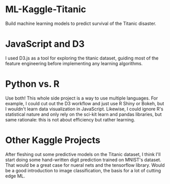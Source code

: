 # ML-Kaggle-Titanic
Build machine learning models to predict survival of the Titanic disaster.

# JavaScript and D3
I used D3.js as a tool for exploring the titanic dataset, guiding most of the feature engineering before implementing any learning algorithms.

# Python vs. R
Use both! This whole side project is a way to use multiple languages.  For example, I could cut out the D3 workflow and just use R Shiny or Bokeh, but I wouldn't learn data visualization in JavaScript.  Likewise, I could ignore R's statistical nature and only rely on the sci-kit learn and pandas libraries, but same rationale: this is not about efficiency but rather learning.

# Other Kaggle Projects
After fleshing out some predictive models on the Titanic dataset, I think I'll start doing some hand-written digit prediction trained on MNIST's dataset.  That would be a great case for nueral nets and the tensorflow library.  Would be a good introduction to image classification, the basis for a lot of cutting edge ML.
